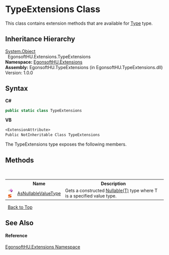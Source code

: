 # TypeExtensions Class
 

This class contains extension methods that are available for <a href="http://msdn2.microsoft.com/en-us/library/42892f65" target="_blank">Type</a> type.


## Inheritance Hierarchy
<a href="http://msdn2.microsoft.com/en-us/library/e5kfa45b" target="_blank">System.Object</a><br />&nbsp;&nbsp;EgonsoftHU.Extensions.TypeExtensions<br />
**Namespace:**&nbsp;<a href="4964ee26-fcfd-8bcf-015a-9894fbfc7ff9.md">EgonsoftHU.Extensions</a><br />**Assembly:**&nbsp;EgonsoftHU.TypeExtensions (in EgonsoftHU.TypeExtensions.dll) Version: 1.0.0

## Syntax

**C#**<br />
``` C#
public static class TypeExtensions
```

**VB**<br />
``` VB
<ExtensionAttribute>
Public NotInheritable Class TypeExtensions
```

The TypeExtensions type exposes the following members.


## Methods
&nbsp;<table><tr><th></th><th>Name</th><th>Description</th></tr><tr><td>![Public method](media/pubmethod.gif "Public method")![Static member](media/static.gif "Static member")</td><td><a href="1c42964c-731d-915a-1c71-01eaab883a46.md">AsNullableValueType</a></td><td>
Gets a constructed <a href="http://msdn2.microsoft.com/en-us/library/b3h38hb0" target="_blank">Nullable(T)</a> type where T is a specified value type.</td></tr></table>&nbsp;
<a href="#typeextensions-class">Back to Top</a>

## See Also


#### Reference
<a href="4964ee26-fcfd-8bcf-015a-9894fbfc7ff9.md">EgonsoftHU.Extensions Namespace</a><br />